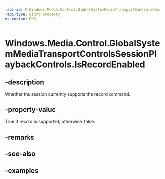 ```yaml
---
-api-id: P:Windows.Media.Control.GlobalSystemMediaTransportControlsSessionPlaybackControls.IsRecordEnabled
-api-type: winrt property
ms.custom: RS5
---
```


<!-- Property syntax.
public bool IsRecordEnabled { get; }
-->

# Windows.Media.Control.GlobalSystemMediaTransportControlsSessionPlaybackControls.IsRecordEnabled

## -description
Whether the session currently supports the record command.

## -property-value
True if record is supported; otherwise, false.

## -remarks

## -see-also

## -examples

